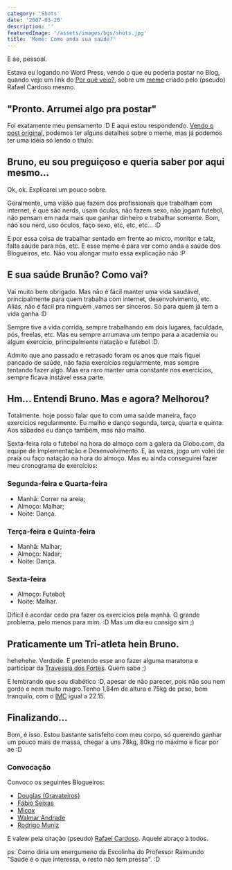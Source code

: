 ```yaml
---
category: 'Shots'
date: '2007-03-20'
description: ''
featuredImage: '/assets/images/bgs/shots.jpg'
title: 'Meme: Como anda sua saúde?'
---
```


E ae, pessoal.

Estava eu logando no Word Press, vendo o que eu poderia postar no Blog, quando vejo um link do [Por quê veio?](http://porqueveio.com/), sobre um [meme](http://pt.wikipedia.org/wiki/Meme) criado pelo (pseudo) Rafael Cardoso mesmo.

## "Pronto. Arrumei algo pra postar"

Foi exatamente meu pensamento :D E aqui estou respondendo. [Vendo o post original](http://porqueveio.com/meu-proprio-meme-como-anda-sua-saude/), podemos ter alguns detalhes sobre o meme, mas já podemos ter uma idéia só lendo o título.

## Bruno, eu sou preguiçoso e queria saber por aqui mesmo...

Ok, ok. Explicarei um pouco sobre.

Geralmente, uma visão que fazem dos profissionais que trabalham com internet, é que são nerds, usam óculos, não fazem sexo, não jogam futebol, não pensam em nada mais que ganhar dinheiro e trabalhar somente. Bom, não sou nerd, uso óculos, faço sexo, etc, etc, etc... :D

E por essa coisa de trabalhar sentado em frente ao micro, monitor e talz, falta saúde para nós, etc. E esse meme é para ver como anda a saúde dos Blogueiros, etc. Não vou alongar muito essa explicação não :P

## E sua saúde Brunão? Como vai?

Vai muito bem obrigado. Mas não é fácil manter uma vida saudável, principalmente para quem trabalha com internet, desenvolvimento, etc. Aliás, não é fácil pra ninguém ,vamos ser sinceros. Só para quem já tem a vida ganha :D

Sempre tive a vida corrida, sempre trabalhando em dois lugares, faculdade, pós, freelas, etc. Mas eu sempre arrumava um tempo para a academia ou algum exercício, principalmente natação e futebol :D.

Admito que ano passado e retrasado foram os anos que mais fiquei pancado de saúde, não fazia exercícios regularmente, mas sempre tentando fazer algo. Mas era raro manter uma constante nos exercícios, sempre ficava instável essa parte.

## Hm... Entendi Bruno. Mas e agora? Melhorou?

Totalmente. hoje posso falar que to com uma saúde maneira, faço exercícios regularmente. Eu malho e danço segunda, terça, quarta e quinta. Aos sábados eu danço também, mas não malho.

Sexta-feira rola o futebol na hora do almoço com a galera da Globo.com, da equipe de Implementação e Desenvolvimento. E, às vezes, jogo um volei de praia ou faço natação na hora do almoço. Mas eu ainda conseguirei fazer meu cronograma de exercícios:

### Segunda-feira e Quarta-feira

- Manhã: Correr na areia;
- Almoço: Malhar;
- Noite: Dança.

### Terça-feira e Quinta-feira

- Manhã: Malhar;
- Almoço: Nadar;
- Noite: Dança.

### Sexta-feira

- Almoço: Futebol;
- Noite: Malhar.

Difícil é acordar cedo pra fazer os exercícios pela manhã. O grande problema, pelo menos para mim. :D Mas um dia eu consigo sim ;)

## Praticamente um Tri-atleta hein Bruno.

hehehehe. Verdade. E pretendo esse ano fazer alguma maratona e participar da [Travessia dos Fortes](http://www.rio2007.org.br/travessiadosfortes2006/home/home.asp). Quem sabe ;)

E lembrando que sou diabético :D, apesar de não parecer, pois não sou nem gordo e nem muito magro.Tenho 1,84m de altura e 75kg de peso, bem tranquilo, com o [IMC](http://pt.wikipedia.org/wiki/%C3%8Dndice_de_massa_corporal) igual a 22.15.

## Finalizando...

Bom, é isso. Estou bastante satisfeito com meu corpo, só querendo ganhar um pouco mais de massa, chegar a uns 78kg, 80kg no máximo e ficar por ae :D

### Convocação

Convoco os seguintes Blogueiros:

- [Douglas (Gravateiros)](http://gravateiros.com.br/)
- [Fábio Seixas](http://blog.fabioseixas.com.br/)
- [Micox](http://elmicox.blogspot.com/)
- [Walmar Andrade](http://www.fatorw.com/)
- [Rodrigo Muniz](http://rodrigomuniz.com/)

E valew pela citação (pseudo) [Rafael Cardoso](http://porqueveio.com/). Aquele abraço à todos.

ps: Como diria um energumeno da Escolinha do Professor Raimundo "Saúde é o que interessa, o resto não tem pressa". :D
